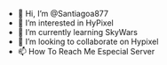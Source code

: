 - 👋 Hi, I’m @Santiagoa877
- 👀 I’m interested in HyPixel
- 🌱 I’m currently learning SkyWars
- 💞️ I’m looking to collaborate on Hypixel
- 📫 How To Reach Me Especial Server

<!---
Santiagoa877/Santiagoa877 is a ✨ special ✨ repository because its `README.md` (this file) appears on your GitHub profile.
You can click the Preview link to take a look at your changes.
--->
